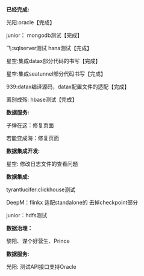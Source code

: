 **已经完成:**

光阳:oracle【完成】

junior： mongodb测试【完成】

飞:sqlserver测试  hana测试【完成】

星空:集成datax部分代码的书写【完成】

星空:集成seatunnel部分代码书写【完成】

939:datax编译源码，datax配置文件的适配【完成】

离别成殇: hbase测试【完成】



**数据服务:**

子弹在这：修复页面

若能变成海：修复页面

**数据集成开发:** 

星空: 修改日志文件的查看问题

**数据集成:** 

tyrantlucifer:clickhouse测试

DeepM：flinkx 适配standalone的 去掉checkpoint部分 

junior：hdfs测试

**数据治理：**

黎阳、谋个好营生、Prince

**数据服务:**

光阳:   测试API接口支持Oracle

